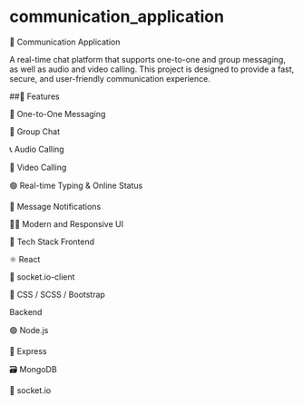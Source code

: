 # communication_application
📡 Communication Application

A real-time chat platform that supports one-to-one and group messaging, as well as audio and video calling.
This project is designed to provide a fast, secure, and user-friendly communication experience.

##🚀 Features

💬 One-to-One Messaging

👥 Group Chat

📞 Audio Calling

🎥 Video Calling

🟢 Real-time Typing & Online Status

📨 Message Notifications

🧑‍💻 Modern and Responsive UI

🧰 Tech Stack
Frontend

⚛️ React

🧠 socket.io-client

🎨 CSS / SCSS / Bootstrap

Backend

🟢 Node.js

🚀 Express

🗃️ MongoDB

🔌 socket.io
